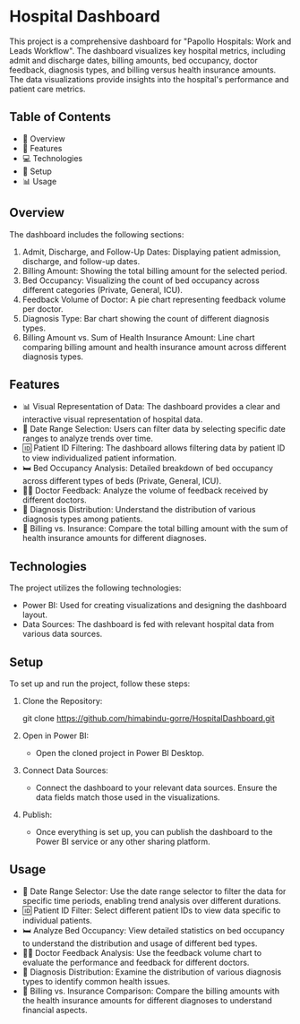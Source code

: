 # Hospital Dashboard

This project is a comprehensive dashboard for "Papollo Hospitals: Work and Leads Workflow". The dashboard visualizes key hospital metrics, including admit and discharge dates, billing amounts, bed occupancy, doctor feedback, diagnosis types, and billing versus health insurance amounts. The data visualizations provide insights into the hospital's performance and patient care metrics.

## Table of Contents

- 📄 Overview
- 🌟 Features
- 💻 Technologies
- 🔧 Setup
- 📊 Usage

## Overview

The dashboard includes the following sections:

1. Admit, Discharge, and Follow-Up Dates: Displaying patient admission, discharge, and follow-up dates.
2. Billing Amount: Showing the total billing amount for the selected period.
3. Bed Occupancy: Visualizing the count of bed occupancy across different categories (Private, General, ICU).
4. Feedback Volume of Doctor: A pie chart representing feedback volume per doctor.
5. Diagnosis Type: Bar chart showing the count of different diagnosis types.
6. Billing Amount vs. Sum of Health Insurance Amount: Line chart comparing billing amount and health insurance amount across different diagnosis types.

## Features

- 📊 Visual Representation of Data: The dashboard provides a clear and interactive visual representation of hospital data.
- 📅 Date Range Selection: Users can filter data by selecting specific date ranges to analyze trends over time.
- 🆔 Patient ID Filtering: The dashboard allows filtering data by patient ID to view individualized patient information.
- 🛏️ Bed Occupancy Analysis: Detailed breakdown of bed occupancy across different types of beds (Private, General, ICU).
- 👨‍⚕️ Doctor Feedback: Analyze the volume of feedback received by different doctors.
- 🦠 Diagnosis Distribution: Understand the distribution of various diagnosis types among patients.
- 💸 Billing vs. Insurance: Compare the total billing amount with the sum of health insurance amounts for different diagnoses.

## Technologies

The project utilizes the following technologies:

- Power BI: Used for creating visualizations and designing the dashboard layout.
- Data Sources: The dashboard is fed with relevant hospital data from various data sources.

## Setup

To set up and run the project, follow these steps:

1. Clone the Repository:
    
    git clone https://github.com/himabindu-gorre/HospitalDashboard.git
  

2. Open in Power BI:
    - Open the cloned project in Power BI Desktop.

3. Connect Data Sources:
    - Connect the dashboard to your relevant data sources. Ensure the data fields match those used in the visualizations.

4. Publish:
    - Once everything is set up, you can publish the dashboard to the Power BI service or any other sharing platform.

## Usage

- 📅 Date Range Selector: Use the date range selector to filter the data for specific time periods, enabling trend analysis over different durations.
- 🆔 Patient ID Filter: Select different patient IDs to view data specific to individual patients.
- 🛏️ Analyze Bed Occupancy: View detailed statistics on bed occupancy to understand the distribution and usage of different bed types.
- 👨‍⚕️ Doctor Feedback Analysis: Use the feedback volume chart to evaluate the performance and feedback for different doctors.
- 🦠 Diagnosis Distribution: Examine the distribution of various diagnosis types to identify common health issues.
- 💸 Billing vs. Insurance Comparison: Compare the billing amounts with the health insurance amounts for different diagnoses to understand financial aspects.
